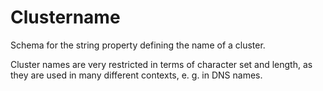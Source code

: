 # Clustername

Schema for the string property defining the name of a cluster.

Cluster names are very restricted in terms of character set and length, as they are used in many different contexts, e. g. in DNS names.
